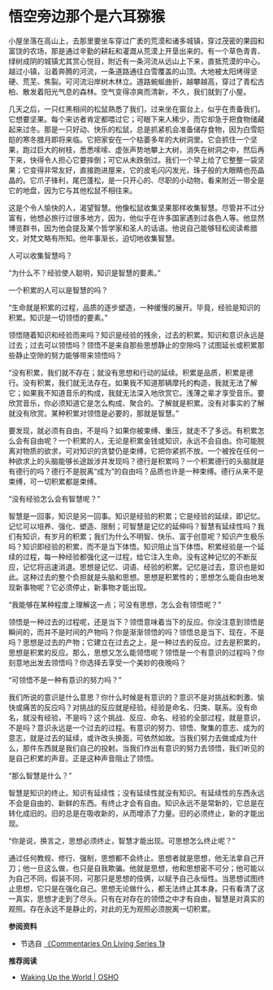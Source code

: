 # 悟空旁边那个是六耳猕猴


<!-- 天地不仁，以万物为刍狗。 -->

小屋坐落在高山上，去那里要坐车穿过广袤的荒漠和诸多城镇，穿过茂密的果园和富饶的农场，那是通过辛勤的耕耘和灌溉从荒漠上开垦出来的。有一个草色青青、绿树成阴的城镇尤其赏心悦目，附近有一条河流从远山上下来，直抵荒漠的中心。越过小镇，沿着奔腾的河流，一条道路通往白雪覆盖的山顶。大地被太阳烤得坚硬、荒芜、焦裂。可河流沿岸树木林立。道路蜿蜒曲折，越攀越高，穿过了青松古柏、散发着阳光气息的森林。空气变得凉爽而清新，不久，我们就到了小屋。

几天之后，一只红黑相间的松鼠熟悉了我们，过来坐在窗台上，似乎在责备我们。它想要坚果。每个来访者肯定都喂过它；可眼下来人稀少，而它却急于把食物储藏起来过冬。那是一只好动、快乐的松鼠，总是抓紧机会准备储存食物，因为白雪皑皑的寒冬腊月即将来临。它把家安在一个枯萎多年的大树洞里。它会抓住一个坚果，跑过巨大的树枝，悉悉嗦嗦、虚张声势地攀上大树，消失在树洞之中，然后再下来，快得令人担心它要摔倒；可它从未跌倒过。我们一个早上给了它整整一袋坚果；它变得非常友好，直接跑进屋来，它的皮毛闪闪发光，珠子般的大眼睛也亮晶晶的。它爪子锋利，尾巴蓬松，是一只开心的、尽职的小动物，看来附近一带全是它的地盘，因为它与其他松鼠不相往来。

这是个令人愉快的人，渴望智慧。他像松鼠收集坚果那样收集智慧。尽管并不过分富有，他想必旅行过很多地方，因为，他似乎在许多国家遇到过各色人等。他显然博览群书，因为他会提及某个哲学家和圣人的话语。他说自己能够轻松阅读希腊文，对梵文略有所知。他年事渐长，迫切地收集智慧。

人可以收集智慧吗？

“为什么不？经验使人聪明，知识是智慧的要素。”

一个积累的人可以是智慧的吗？

“生命就是积累的过程，品质的逐步塑造，一种缓慢的展开。毕竟，经验是知识的积累。知识是一切领悟的要素。”

领悟随着知识和经验而来吗？知识是经验的残余，过去的积累。知识和意识永远是过去；过去可以领悟吗？领悟不是来自那些思想静止的空隙吗？试图延长或积累那些静止空隙的努力能够带来领悟吗？

“没有积累，我们就不存在；就没有思想和行动的延续。积累是品质，积累是德行。没有积累，我们就无法存在。如果我不知道那辆摩托的构造，我就无法了解它；如果我不知道音乐的构成，我就无法深入地欣赏它。浅薄之辈才享受音乐。要欣赏音乐，你必须知道它是怎么构成、聚合的。了解就是积累。没有对事实的了解就没有欣赏。某种积累对领悟是必要的，那就是智慧。”

要发现，就必须有自由，不是吗？如果你被束缚、重压，就走不了多远。有积累怎么会有自由呢？一个积累的人，无论是积累金钱或知识，永远不会自由。你可能脱离对物质的欲求，可对知识的贪婪仍是束缚，它把你紧抓不放。一个被拴在任何一种欲求上的头脑能够长途跋涉并发现吗？德行是积累吗？一个积累德行的头脑就是有德行的吗？德行不是脱离“成为”的自由吗？品质也许是一种束缚。德行从来不是束缚，可一切积累都是束缚。

<!-- 是故圣人知自然之道不可违，因而制之。至静之道，律历所不能契。 -->

“没有经验怎么会有智慧呢？”

智慧是一回事，知识是另一回事。知识是经验的积累；它是经验的延续，即记忆。记忆可以培养、强化、塑造、限制；可智慧是记忆的延伸吗？智慧有延续性吗？我们有知识，有岁月的积累；我们为什么不明智、快乐、富于创意呢？知识产生极乐吗？知识即经验的积累，而不是当下体悟。知识阻止当下体悟。积累经验是一个延续的过程，每一种经验都强化这一过程，给它注入生命。没有这种记忆的不断反应，记忆将迅速消退。思想是记忆、词语、经验的积累。记忆是过去，意识也是如此。这种过去的整个负担就是头脑和思想。思想是积累性的；思想怎么能自由地发现新事物呢？它必须停止，新事物才能出现。

“我能够在某种程度上理解这一点；可没有思想，怎么会有领悟呢？”

领悟是一种过去的过程呢，还是当下？领悟意味着当下的反应。你没注意到领悟是瞬间的，而并不是时间的产物吗？你是渐渐领悟的吗？领悟总是当下、现在，不是吗？思想是过去的产物；它建立在过去之上，是一种过去的反应。过去是积累的，思想是积累的反应。那么，思想又怎么能领悟呢？领悟是一个有意识的过程吗？你刻意地出发去领悟吗？你选择去享受一个美妙的夜晚吗？

“可领悟不是一种有意识的努力吗？”

我们所说的意识是什么意思？你什么时候是有意识的？意识不是对挑战和刺激、愉快或痛苦的反应吗？对挑战的反应就是经验。经验是命名、归类、联系。没有命名，就没有经验，不是吗？这个挑战、反应、命名、经验的全部过程，就是意识，不是吗？意识永远是一个过去的过程。有意识的努力、领悟、聚集的意志、成为的意志，就是过去的延续，或许改头换面，可依然如故。当我们努力去做或成为什么，那件东西就是我们自己的投射。当我们作出有意识的努力去领悟，我们听见的是自己积累的声音。正是这种声音阻止了领悟。

“那么智慧是什么？”

智慧是知识的终止。知识有延续性；没有延续性就没有知识。有延续性的东西永远不会是自由的、新鲜的东西。有终止才会有自由。知识永远不是常新的，它总是在转化成旧的。旧的总是在吸收新的，从而增添了力量。旧的必须终止，新的才能出现。

“你是说，换言之，思想必须终止，智慧才能出现。可思想怎么终止呢？”

通过任何教规、修行、强制，思想都不会终止。思想者就是思想，他无法拿自己开刀；他一旦这么做，也只是自我欺骗。他就是思想，他和思想密不可分；他可能以为自己不同，假装不同，可那只是思想的伎俩，以赋予自己永恒性。当思想试图终止思想，它只是在强化自己。思想无论做什么，都无法终止其本身。只有看清了这一真实，思想才走到了尽头。只有在对存在的领悟之中才有自由，智慧是对真实的观照。存在永远不是静止的，对此的无为观照必须脱离一切积累。

**参阅资料**

<!-- Series I - Chapter 81 - 'Wisdom is not Accumulation of Knowledge' -->

- 节选自 [《Commentaries On Living Series 1》](https://selfdefinition.org/krishnamurti/Jiddu_Krishnamurt_Commentaries_On_Living_1.pdf)

**推荐阅读**

- [Waking Up the World | OSHO](https://www.youtube.com/watch?v=3zWh11S7E-I)

<!-- - [只有死彻了，才能彻底的自由。](https://www.bilibili.com/video/BV17rM1zhEs2?spm_id_from=333.788.videopod.sections&vd_source=21db84374de3d6785c04b0329b69e5e5) -->

<!-- - [爱只是发生，不能学｜鲁米](https://mp.weixin.qq.com/s/lKGzhKyh8aSvYyOXdZ9elQ) -->
